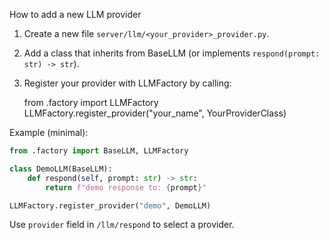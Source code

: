 How to add a new LLM provider

1. Create a new file `server/llm/<your_provider>_provider.py`.
2. Add a class that inherits from BaseLLM (or implements `respond(prompt: str) -> str`).
3. Register your provider with LLMFactory by calling:

    from .factory import LLMFactory
    LLMFactory.register_provider("your_name", YourProviderClass)

Example (minimal):

```py
from .factory import BaseLLM, LLMFactory

class DemoLLM(BaseLLM):
    def respond(self, prompt: str) -> str:
        return f"demo response to: {prompt}"

LLMFactory.register_provider("demo", DemoLLM)
```

Use `provider` field in `/llm/respond` to select a provider.
